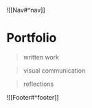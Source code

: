 ![[Nav#^nav]]

# Portfolio

> written work


> visual communication

> reflections

![[Footer#^footer]]